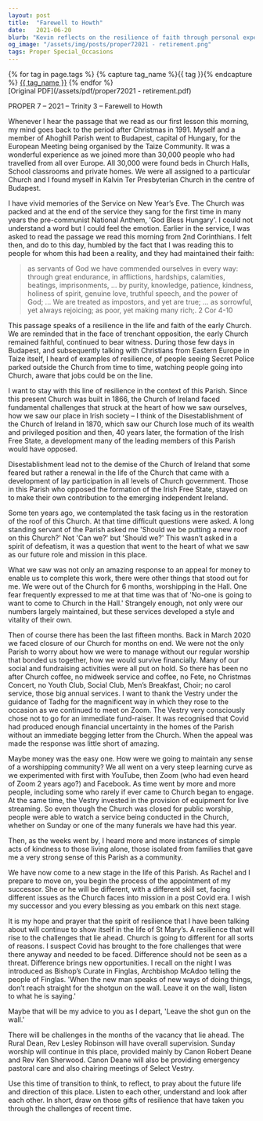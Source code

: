 ```yaml
---
layout: post
title:  "Farewell to Howth"
date:   2021-06-20
blurb: "Kevin reflects on the resilience of faith through personal experiences and historical challenges faced by the Church of Ireland. He recounts his visit to Budapest and the emotional service at Kalvin Ter Presbyterian Church. The sermon emphasizes the importance of resilience in the face of adversity, drawing parallels between the early Church's endurance and the parish's recent efforts during the pandemic and church restoration."
og_image: "/assets/img/posts/proper72021 - retirement.png"
tags: Proper Special_Occasions
---    
```

<div class="tag-pills">
  {% for tag in page.tags %}
    {% capture tag_name %}{{ tag }}{% endcapture %}
    <a href="{{ site.baseurl }}/tag/{{ tag_name }}" class="tag-pill">{{ tag_name }}</a>
  {% endfor %}
</div>
[Original PDF](/assets/pdf/proper72021 - retirement.pdf)

PROPER 7 – 2021 – Trinity 3 – Farewell to Howth

Whenever I hear the passage that we read as our first lesson this morning, my mind goes back to the period after Christmas in 1991. Myself and a member of Ahoghill Parish went to Budapest, capital of Hungary, for the European Meeting being organised by the Taize Community. It was a wonderful experience as we joined more than 30,000 people who had travelled from all over Europe. All 30,000 were found beds in Church Halls, School classrooms and private homes. We were all assigned to a particular Church and I found myself in Kalvin Ter Presbyterian Church in the centre of Budapest.

I have vivid memories of the Service on New Year’s Eve. The Church was packed and at the end of the service they sang for the first time in many years the pre-communist National Anthem, 'God Bless Hungary'. I could not understand a word but I could feel the emotion. Earlier in the service, I was asked to read the passage we read this morning from 2nd Corinthians. I felt then, and do to this day, humbled by the fact that I was reading this to people for whom this had been a reality, and they had maintained their faith:

> as servants of God we have commended ourselves in every way:
> through great endurance, in afflictions, hardships, calamities,
> beatings, imprisonments, ... by purity, knowledge, patience,
> kindness, holiness of spirit, genuine love, truthful speech, and the
> power of God; ... We are treated as impostors, and yet are true;
> ... as sorrowful, yet always rejoicing; as poor, yet making many
> rich;. 2 Cor 4-10

This passage speaks of a resilience in the life and faith of the early Church. We are reminded that in the face of trenchant opposition, the early Church remained faithful, continued to bear witness. During those few days in Budapest, and subsequently talking with Christians from Eastern Europe in Taize itself, I heard of examples of resilience, of people seeing Secret Police parked outside the Church from time to time, watching people going into Church, aware that jobs could be on the line.

I want to stay with this line of resilience in the context of this Parish. Since this present Church was built in 1866, the Church of Ireland faced fundamental challenges that struck at the heart of how we saw ourselves, how we saw our place in Irish society – I think of the Disestablishment of the Church of Ireland in 1870, which saw our Church lose much of its wealth and privileged position and then, 40 years later, the formation of the Irish Free State, a development many of the leading members of this Parish would have opposed.

Disestablishment lead not to the demise of the Church of Ireland that some feared but rather a renewal in the life of the Church that came with a development of lay participation in all levels of Church government. Those in this Parish who opposed the formation of the Irish Free State, stayed on to make their own contribution to the emerging independent Ireland.

Some ten years ago, we contemplated the task facing us in the restoration of the roof of this Church. At that time difficult questions were asked. A long standing servant of the Parish asked me 'Should we be putting a new roof on this Church?' Not 'Can we?' but 'Should we?' This wasn’t asked in a spirit of defeatism, it was a question that went to the heart of what we saw as our future role and mission in this place.

What we saw was not only an amazing response to an appeal for money to enable us to complete this work, there were other things that stood out for me. We were out of the Church for 6 months, worshipping in the Hall. One fear frequently expressed to me at that time was that of 'No-one is going to want to come to Church in the Hall.' Strangely enough, not only were our numbers largely maintained, but these services developed a style and vitality of their own.

Then of course there has been the last fifteen months. Back in March 2020 we faced closure of our Church for months on end. We were not the only Parish to worry about how we were to manage without our regular worship that bonded us together, how we would survive financially. Many of our social and fundraising activities were all put on hold. So there has been no after Church coffee, no midweek service and coffee, no Fete, no Christmas Concert, no Youth Club, Social Club, Men’s Breakfast, Choir; no carol service, those big annual services. I want to thank the Vestry under the guidance of Tadhg for the magnificent way in which they rose to the occasion as we continued to meet on Zoom. The Vestry very consciously chose not to go for an immediate fund-raiser. It was recognised that Covid had produced enough financial uncertainty in the homes of the Parish without an immediate begging letter from the Church. When the appeal was made the response was little short of amazing.

Maybe money was the easy one. How were we going to maintain any sense of a worshipping community? We all went on a very steep learning curve as we experimented with first with YouTube, then Zoom (who had even heard of Zoom 2 years ago?) and Facebook. As time went by more and more people, including some who rarely if ever came to Church began to engage. At the same time, the Vestry invested in the provision of equipment for live streaming. So even though the Church was closed for public worship, people were able to watch a service being conducted in the Church, whether on Sunday or one of the many funerals we have had this year.

Then, as the weeks went by, I heard more and more instances of simple acts of kindness to those living alone, those isolated from families that gave me a very strong sense of this Parish as a community.

We have now come to a new stage in the life of this Parish. As Rachel and I prepare to move on, you begin the process of the appointment of my successor. She or he will be different, with a different skill set, facing different issues as the Church faces into mission in a post Covid era. I wish my successor and you every blessing as you embark on this next stage.

It is my hope and prayer that the spirit of resilience that I have been talking about will continue to show itself in the life of St Mary’s. A resilience that will rise to the challenges that lie ahead. Church is going to different for all sorts of reasons. I suspect Covid has brought to the fore challenges that were there anyway and needed to be faced. Difference should not be seen as a threat. Difference brings new opportunities. I recall on the night I was introduced as Bishop’s Curate in Finglas, Archbishop McAdoo telling the people of Finglas. 'When the new man speaks of new ways of doing things, don’t reach straight for the shotgun on the wall. Leave it on the wall, listen to what he is saying.'

Maybe that will be my advice to you as I depart, 'Leave the shot gun on the wall.'

There will be challenges in the months of the vacancy that lie ahead. The Rural Dean, Rev Lesley Robinson will have overall supervision. Sunday worship will continue in this place, provided mainly by Canon Robert Deane and Rev Ken Sherwood. Canon Deane will also be providing emergency pastoral care and also chairing meetings of Select Vestry.

Use this time of transition to think, to reflect, to pray about the future life and direction of this place. Listen to each other, understand and look after each other. In short, draw on those gifts of resilience that have taken you through the challenges of recent time.
